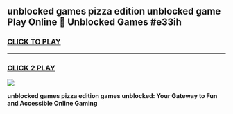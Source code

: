 
## unblocked games pizza edition unblocked game Play Online 👋 Unblocked Games #e33ih
<h3>
<a href="https://premium.freeplayer.one?title=unblocked_games_pizza_edition&ref=21F">CLICK TO PLAY</a></h3>
<hr>

<h3>
<a href="https://premium.freeplayer.one?title=unblocked_games_pizza_edition&ref=21F">CLICK 2 PLAY</a>
  
</h3>

<a href="https://premium.freeplayer.one?title=unblocked_games_pizza_edition&ref=21F/"><img src="https://clearcache.store/games.png"></a>


**unblocked games pizza edition games unblocked: Your Gateway to Fun and Accessible Online Gaming**

